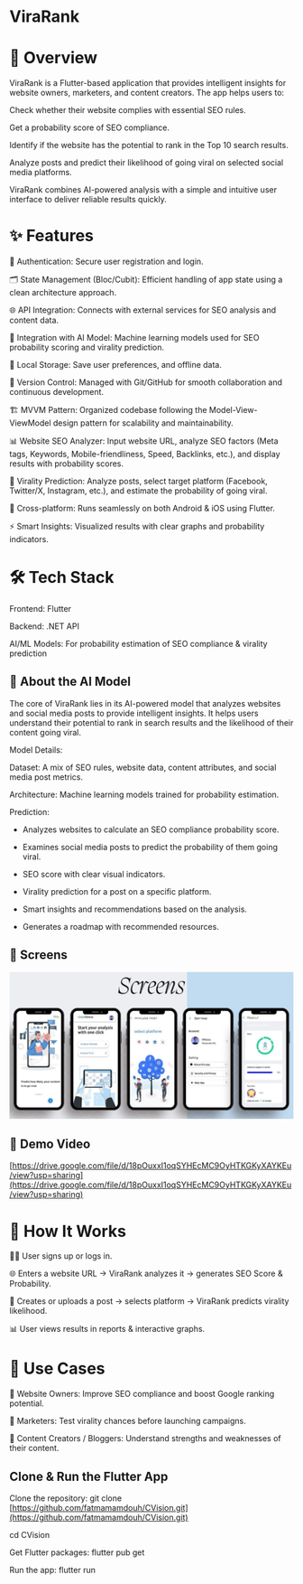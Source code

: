 # ViraRank
# 📌 Overview

ViraRank is a Flutter-based application that provides intelligent insights for website owners, marketers, and content creators. The app helps users to:

Check whether their website complies with essential SEO rules.

Get a probability score of SEO compliance.

Identify if the website has the potential to rank in the Top 10 search results.

Analyze posts and predict their likelihood of going viral on selected social media platforms.

ViraRank combines AI-powered analysis with a simple and intuitive user interface to deliver reliable results quickly.

# ✨ Features

🔑 Authentication: Secure user registration and login.

🗂️ State Management (Bloc/Cubit): Efficient handling of app state using a clean architecture approach.

🌐 API Integration: Connects with external services for SEO analysis and content data.

🤖 Integration with AI Model: Machine learning models used for SEO probability scoring and virality prediction.

💾 Local Storage: Save user preferences, and offline data.

🔄 Version Control: Managed with Git/GitHub for smooth collaboration and continuous development.

🏗️ MVVM Pattern: Organized codebase following the Model-View-ViewModel design pattern for scalability and maintainability.

📊 Website SEO Analyzer: Input website URL, analyze SEO factors (Meta tags, Keywords, Mobile-friendliness, Speed, Backlinks, etc.), and display results with probability scores.

📢 Virality Prediction: Analyze posts, select target platform (Facebook, Twitter/X, Instagram, etc.), and estimate the probability of going viral.

📱 Cross-platform: Runs seamlessly on both Android & iOS using Flutter.

⚡ Smart Insights: Visualized results with clear graphs and probability indicators.

# 🛠️ Tech Stack

Frontend: Flutter

Backend: .NET API

AI/ML Models: For probability estimation of SEO compliance & virality prediction

## 🧠 About the AI Model

The core of ViraRank lies in its AI-powered model that analyzes websites and social media posts to provide intelligent insights. It helps users understand their potential to rank in search results and the likelihood of their content going viral.

Model Details:

Dataset: A mix of SEO rules, website data, content attributes, and social media post metrics.

Architecture: Machine learning models trained for probability estimation.

Prediction:

- Analyzes websites to calculate an SEO compliance probability score.

- Examines social media posts to predict the probability of them going viral.

- SEO score with clear visual indicators.

- Virality prediction for a post on a specific platform.

- Smart insights and recommendations based on the analysis.

- Generates a roadmap with recommended resources.

## 📸 Screens

![CVision Demo](./assets/images/viraRankScreens.JPG)

## 🎥 Demo Video

[https://drive.google.com/file/d/18pOuxxI1oqSYHEcMC9OyHTKGKyXAYKEu/view?usp=sharing](https://drive.google.com/file/d/18pOuxxI1oqSYHEcMC9OyHTKGKyXAYKEu/view?usp=sharing)

# 🚀 How It Works

🧑‍💻 User signs up or logs in.

🌐 Enters a website URL → ViraRank analyzes it → generates SEO Score & Probability.

📝 Creates or uploads a post → selects platform → ViraRank predicts virality likelihood.

📊 User views results in reports & interactive graphs.

# 🎯 Use Cases

🔎 Website Owners: Improve SEO compliance and boost Google ranking potential.

📢 Marketers: Test virality chances before launching campaigns.

📝 Content Creators / Bloggers: Understand strengths and weaknesses of their content.

## Clone & Run the Flutter App
Clone the repository:
git clone [https://github.com/fatmamamdouh/CVision.git](https://github.com/fatmamamdouh/CVision.git)

cd CVision

Get Flutter packages:
flutter pub get

Run the app:
flutter run
